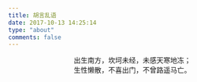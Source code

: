 ```yaml
---
title: 胡言乱语
date: 2017-10-13 14:25:14
type: "about"
comments: false
---
```






<center>出生南方，坎坷未经，未感天寒地冻；</center>

<center>生性懒散，不喜出门，不曾路遥马亡。</center>